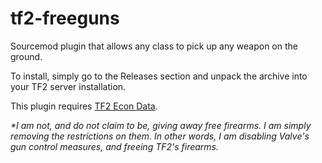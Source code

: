 # tf2-freeguns
Sourcemod plugin that allows any class to pick up any weapon on the ground.

To install, simply go to the Releases section and unpack the archive into your TF2 server installation.

This plugin requires [TF2 Econ Data]([url](https://github.com/nosoop/SM-TFEconData)).

_*I am not, and do not claim to be, giving away free firearms. I am simply removing the restrictions on them. 
In other words, I am disabling Valve's gun control measures, and freeing TF2's firearms._
